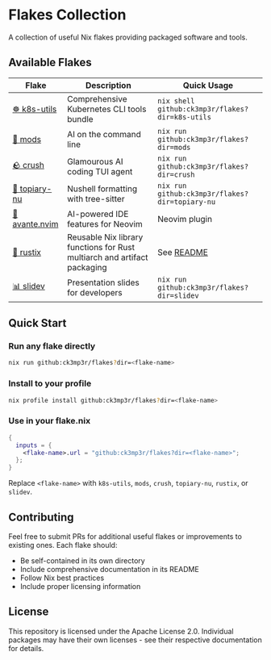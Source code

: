 # Flakes Collection

A collection of useful Nix flakes providing packaged software and tools.

## Available Flakes

| Flake | Description | Quick Usage |
|-------|-------------|-------------|
| [☸️ k8s-utils](./k8s-utils/) | Comprehensive Kubernetes CLI tools bundle | `nix shell github:ck3mp3r/flakes?dir=k8s-utils` |
| [🤖 mods](./mods/) | AI on the command line | `nix run github:ck3mp3r/flakes?dir=mods` |
| [🪨 crush](./crush/) | Glamourous AI coding TUI agent | `nix run github:ck3mp3r/flakes?dir=crush` |
| [🌳 topiary-nu](./topiary-nu/) | Nushell formatting with tree-sitter | `nix run github:ck3mp3r/flakes?dir=topiary-nu` |
| [🧠 avante.nvim](./avante/) | AI-powered IDE features for Neovim | Neovim plugin |
| [🧰 rustix](./rustix/) | Reusable Nix library functions for Rust multiarch and artifact packaging | See [README](./rustix/README.md) |
| [📊 slidev](./slidev/) | Presentation slides for developers | `nix run github:ck3mp3r/flakes?dir=slidev` |

## Quick Start

### Run any flake directly
```bash
nix run github:ck3mp3r/flakes?dir=<flake-name>
```

### Install to your profile
```bash
nix profile install github:ck3mp3r/flakes?dir=<flake-name>
```

### Use in your flake.nix
```nix
{
  inputs = {
    <flake-name>.url = "github:ck3mp3r/flakes?dir=<flake-name>";
  };
}
```

Replace `<flake-name>` with `k8s-utils`, `mods`, `crush`, `topiary-nu`, `rustix`, or `slidev`.

## Contributing

Feel free to submit PRs for additional useful flakes or improvements to existing ones. Each flake should:

- Be self-contained in its own directory
- Include comprehensive documentation in its README
- Follow Nix best practices
- Include proper licensing information

## License

This repository is licensed under the Apache License 2.0. Individual packages may have their own licenses - see their respective documentation for details.
